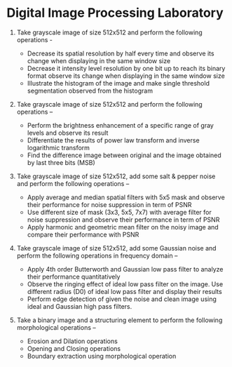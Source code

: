# Digital Image Processing Laboratory
1. Take grayscale image of size 512x512 and perform the following operations -
   - Decrease its spatial resolution by half every time and observe its change when displaying in
    the same window size
   - Decrease it intensity level resolution by one bit up to reach its binary format observe its
    change when displaying in the same window size
   - Illustrate the histogram of the image and make single threshold segmentation observed
from the histogram

2. Take grayscale image of size 512x512 and perform the following operations –
   - Perform the brightness enhancement of a specific range of gray levels and observe its result
   - Differentiate the results of power law transform and inverse logarithmic transform
   - Find the difference image between original and the image obtained by last three bits (MSB)
   
3. Take grayscale image of size 512x512, add some salt & pepper noise and perform the following
operations –
    - Apply average and median spatial filters with 5x5 mask and observe their performance for
noise suppression in term of PSNR
    - Use different size of mask (3x3, 5x5, 7x7) with average filter for noise suppression and
observe their performance in term of PSNR
    - Apply harmonic and geometric mean filter on the noisy image and compare their
performance with PSNR
4. Take grayscale image of size 512x512, add some Gaussian noise and perform the following
operations in frequency domain –
    - Apply 4th order Butterworth and Gaussian low pass filter to analyze their performance
quantitatively
    - Observe the ringing effect of ideal low pass filter on the image. Use different radius (D0) of
ideal low pass filter and display their results
    - Perform edge detection of given the noise and clean image using ideal and Gaussian high
pass filters.

5. Take a binary image and a structuring element to perform the following morphological
operations –
    - Erosion and Dilation operations
    - Opening and Closing operations
    - Boundary extraction using morphological operation 

